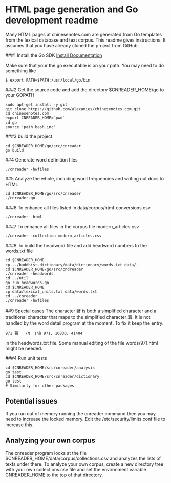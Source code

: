 # HTML page generation and Go development readme
Many HTML pages at chinesenotes.com are generated from Go templates from the
lexical database and text corpus. This readme gives instructions. It assumes
that you have already cloned the project from GitHub.

###1 Install the Go SDK
[Install Documentation](https://golang.org/doc/install)

Make sure that your the go executable is on your path. You may need to do 
something like 
```
$ export PATH=$PATH:/usr/local/go/bin
```
###2 Get the source code and add the directory $CNREADER_HOME/go to your GOPATH
```
sudo apt-get install -y git
git clone https://github.com/alexamies/chinesenotes.com.git
cd chinesenotes.com
export CNREADER_HOME=`pwd`
cd go
source 'path.bash.inc'
```
###3 build the project
```
cd $CNREADER_HOME/go/src/cnreader
go build
```
##4 Generate word definition files
```
./cnreader -hwfiles
```

##5 Analyze the whole, including word frequencies and writing out docs to HTML
```
cd $CNREADER_HOME/go/src/cnreader
./cnreader.go
```

###6 To enhance all files listed in data/corpus/html-conversions.csv
```
./cnreader -html
```

###7 To enhance all files in the corpus file modern_articles.csv
```
./cnreader -collection modern_articles.csv
```

###8 To build the headword file and add headword numbers to the words.txt file
```
cd $CNREADER_HOME
cp ../buddhist-dictionary/data/dictionary/words.txt data/.
cd $CNREADER_HOME/go/src/cndreader
./cnreader -headwords
cd ../util
go run headwords.go
cd $CNREADER_HOME
cp data/lexical_units.txt data/words.txt
cd ../cnreader
./cnreader -hwfiles
```

##9 Special cases
The character 著 is both a simplified character and a traditional character that
maps to the simplified character 着. It is not handled by the word detail
program at the moment. To fix it keep the entry:
```
971	著	\N	zhù	971, 16830, 41404
```
in the headwords.txt file. Some manual editing of the file words/971.html might
be needed.

###4 Run unit tests
```
cd $CNREADER_HOME/src/cnreader/analysis
go test
cd $CNREADER_HOME/src/cnreader/dictionary
go test
# Similarly for other packages
```

## Potential issues
If you run out of memory running the cnreader command then you may need to increase the locked memory. 
Edit the /etc/security/limits.conf file to increase this.

## Analyzing your own corpus
The cnreader program looks at the file $CNREADER_HOME/data/corpus/collections.csv and analyzes the lists of texts under there. To analyze your own corpus, create a new directory tree with your own collections.csv file and set the environment variable CNREADER_HOME to the top of that directory.
